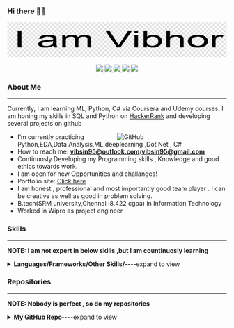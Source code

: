 ### Hi there 👋🏻
[![Aaron Meese!](https://raw.githubusercontent.com/dev-vibhor/dev-vibhor/master/Capture.PNG)](https://github.com/ajmeese7/readme-ascii "README ASCII")

<p align="center">
  <a href="">
    <img src="https://img.shields.io/badge/-Github-000?style=flat&logo=Github&logoColor=white" />
  </a>
  <a href="">
    <img src="https://img.shields.io/badge/-LinkedIn-blue?style=flat&logo=Linkedin&logoColor=white" />
  </a>
  <a href="">
    <img src="https://img.shields.io/badge/-Instagram-c13584?style=flat&labelColor=c13584&logo=instagram&logoColor=white" />
  </a>
  <a href="">
    <img src="https://img.shields.io/badge/-Twitter-1ca0f1?style=flat-square&labelColor=1ca0f1&logo=twitter&logoColor=white&link=https://twitter.com/ajmeese7" />
  </a>
  <a href="mailto:vibsin95@outlook.com">
    <img src="https://img.shields.io/badge/-Gmail-c14438?style=flat&logo=Gmail&logoColor=white" />
  </a>
</p>


### About Me ###
----------------------------------------------------------------------------------------------------------------------------
Currently, I am learning ML, Python, C# via Coursera and Udemy courses.
I am honing my skills in SQL and Python on [HackerRank](https://www.hackerrank.com/vibhorsingh19495) and developing several projects on github

<img width="50%" align="right" alt="GitHub" src="https://raw.githubusercontent.com/onimur/.github/master/.resources/git-header.svg" />

-  I’m currently practicing Python,EDA,Data Analysis,ML,deeplearning ,Dot Net , C#
-  How to reach me: **vibsin95@outlook.com**/**vibsin95@gmail.com**
-  Continuosly Developing my Programming skills , Knowledge and good ethics towards work.
-  I am open for new Opportunities and challanges!
-  Portfolio site: [Click here](https://devibhor.github.io/)
-  I am honest , professional and most importantly good team player . I can be creative as well as good in problem solving.
-  B.tech(SRM university,Chennai :8.422 cgpa) in Information Technology
-  Worked in Wipro as project engineer


### Skills ###
----------------------------------------------------------------------------------------------------------------------------
**NOTE: I am not expert in below skills ,but I am countinuosly learning**
<details>
<summary><b>Languages/Frameworks/Other Skills/----</b>expand to view</summary>
  
+ JavaScript
+ HTML
+ CSS
+ PHP
+ Java
+ Electronic Data Interchange
+ ibm sterling integrator
+ Dot net , ADO.net , C#
+ Python , ML , deep learning
+ SQL , SQL Server , MongoDB , Toad
+ Splunk Analytics
+ Jira , Service Now(ITIL) , Remedy

</details>

### Repositories ###
----------------------------------------------------------------------------------------------------------------------------

**NOTE: Nobody is perfect , so do my repositories**
<details>
  
<summary><b>My GitHub Repo----</b>expand to view</summary>
  
+  [Sentiment Analysis_using JavaScript](https://github.com/dev-vibhor/SentimentAnalysis_JavaScript)
+  [Pollution Analysis pre/post covid19 in India(python)](https://github.com/dev-vibhor/pollution_covid19India)
+  [Pytessarct Ocr with regex(python)](https://github.com/dev-vibhor/ImageAnalysis)
+  [Opinion mining and analysis of movie reviews(Java)](https://github.com/dev-vibhor/MovieReviewAnalysis)
+  [In Progress]()
+  [In Progress]()
+  [In Progress]()

</details>
